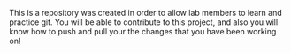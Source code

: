 This is a repository was created in order to allow lab members to learn and practice git. You will be able to contribute to this project, and also you will know how to push and pull your the changes that you have been working on!